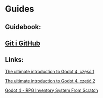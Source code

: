 # Guides
## Guidebook:
   [Git i GitHub](git.md)
---
## Links:
   [The ultimate introduction to Godot 4, część 1](https://youtu.be/nAh_Kx5Zh5Q?si=Hb-UaByB0HUl28jC)
   
   [The ultimate introduction to Godot 4, część 2](https://youtu.be/TMhimQceLos?si=T5DCFwDvzbOtKrHz)
   
   [Godot 4 - RPG Inventory System From Scratch](https://youtu.be/V79YabQZC1s?si=0OslGgKZKguZEbA6)
